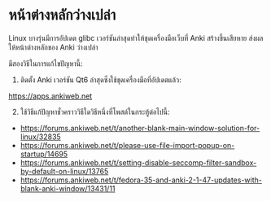 # หน้าต่างหลักว่างเปล่า

Linux บางรุ่นมีการอัปเดต glibc เวอร์ชันล่าสุดทำให้ชุดเครื่องมือเว็บที่ Anki สร้างขึ้นเสียหาย ส่งผลให้หน้าต่างหลักของ Anki ว่างเปล่า

มีสองวิธีในการแก้ไขปัญหานี้:

1. ติดตั้ง Anki เวอร์ชัน Qt6 ล่าสุดซึ่งใช้ชุดเครื่องมือที่อัปเดตแล้ว:

<https://apps.ankiweb.net>

2. ใช้วิธีแก้ปัญหาชั่วคราววิธีใดวิธีหนึ่งที่โพสต์ในกระทู้ต่อไปนี้:

- <https://forums.ankiweb.net/t/another-blank-main-window-solution-for-linux/32835>
- <https://forums.ankiweb.net/t/please-use-file-import-popup-on-startup/14695>
- <https://forums.ankiweb.net/t/setting-disable-seccomp-filter-sandbox-by-default-on-linux/13765>
- <https://forums.ankiweb.net/t/fedora-35-and-anki-2-1-47-updates-with-blank-anki-window/13431/11>
